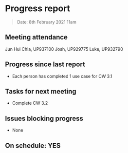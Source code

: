 # Progress report

> Date: 8th February 2021 11am

## Meeting attendance

Jun Hui Chia, UP937100
Josh, UP929775
Luke, UP932790

## Progress since last report

* Each person has completed 1 use case for CW 3.1

## Tasks for next meeting

* Complete CW 3.2

## Issues blocking progress

* None

## On schedule: YES
